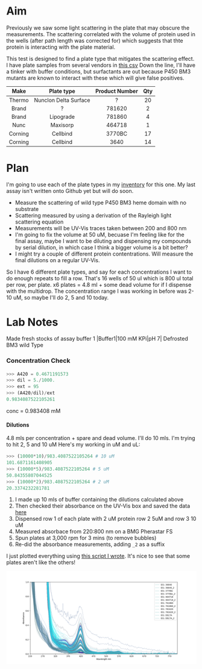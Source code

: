 # Aim
Previously we saw some light scattering in the plate that may obscure the measurements. The scattering correlated with the volume of 
protein used in the wells (after path length was corrected for) which suggests that thte protein is interacting with the plate
material.

This test is designed to find a plate type that mitigates the scattering effect. I have plate samples from several vendors in [this csv](Inventory.csv)
Down the line, I'll have a tinker with buffer conditions, but surfactants are out because P450 BM3 mutants are known to interact
with these which will give false positives.

|Make|Plate type| Product Number|Qty |
|:---:|:--------:|:-------------:|:---:|
|Thermo|Nunclon Delta Surface|? |20 |
|Brand|?|781620|2| 
|Brand|Lipograde| 781860|4| 
|Nunc| Maxisorp| 464718|1| 
|Corning| Cellbind| 3770BC| 17|
|Corning| Cellbind| 3640|14| 

# Plan
I'm going to use each of the plate types in my [inventory](Inventory.csv) for this one. My last assay isn't written onto Github
yet but will do soon. 
* Measure the scattering of wild type P450 BM3 heme domain with no substrate 
* Scattering measured by using a derivation of the Rayleigh light scattering equation
* Measurements will be UV-Vis traces taken between 200 and 800 nm
* I'm going to fix the volume at 50 uM, becuase I'm feeling like for the final assay, maybe I want to be diluting and dispensing my compounds by serial dilution, in which case I think a bigger volume is a bit better?
* I might try a couple of different protein contentrations. Will measure the final dilutions on a regular UV-Vis.

So I have 6 different plate types, and say for each concentrations I want to do enough repeats to fill a row. That's 16 wells of 50 ul which is 800 ul total per row, per plate. x6 plates = 4.8 ml + some dead volume for if I dispense with the multidrop.
The concentration range I was working in before was 2-10 uM, so maybe I'll do 2, 5 and 10 today.

# Lab Notes
Made fresh stocks of assay buffer 1
|Buffer1|100 mM KPi|pH 7|
Defrosted BM3 wild Type
### Concentration Check
```python
>>> A420 = 0.4671191573
>>> dil = 5./1000.
>>> ext = 95
>>> (A420/dil)/ext
0.9834087522105261
```
conc = 0.983408 mM

#### Dilutions
4.8 mls per concentration + spare and dead volume. I'll do 10 mls.
I'm trying to hit 2, 5 and 10 uM
Here's my working in uM and uL:

```python
>>> (10000*10)/983.4087522105264 # 10 uM
101.6871161408905
>>> (10000*5)/983.4087522105264 # 5 uM
50.84355807044525
>>> (10000*2)/983.4087522105264 # 2 uM
20.3374232281781
```

1. I made up 10 mls of buffer containing the dilutions calculated above
2. Then checked their absorbance on the UV-Vis box and saved the data [here](PlateSelection/20190603_BM3PostdilutionConcCheck.csv)
3. Dispensed row 1 of each plate with 2 uM protein row 2 5uM and row 3 10 uM
4. Measured absorbace from 220:800 nm on a BMG Pherastar FS
5. Spun plates at 3,000 rpm for 3 mins (to remove bubbles)
6. Re-did the absorbance measurements, adding ```_2``` as a suffix

I just plotted everything using [this script I wrote](PlateSelection/20190603_PlateSelectionAnalysis_JustPlotEverything.py). It's nice to see that some plates aren't like the others!

![alltraces](2018_PlateAssayResultsAllOn2.png)

